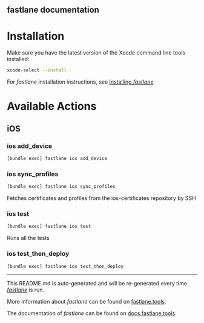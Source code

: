 fastlane documentation
----

# Installation

Make sure you have the latest version of the Xcode command line tools installed:

```sh
xcode-select --install
```

For _fastlane_ installation instructions, see [Installing _fastlane_](https://docs.fastlane.tools/#installing-fastlane)

# Available Actions

## iOS

### ios add_device

```sh
[bundle exec] fastlane ios add_device
```



### ios sync_profiles

```sh
[bundle exec] fastlane ios sync_profiles
```

Fetches certificates and profiles from the ios-certificates repository by SSH

### ios test

```sh
[bundle exec] fastlane ios test
```

Runs all the tests

### ios test_then_deploy

```sh
[bundle exec] fastlane ios test_then_deploy
```



----

This README.md is auto-generated and will be re-generated every time [_fastlane_](https://fastlane.tools) is run.

More information about _fastlane_ can be found on [fastlane.tools](https://fastlane.tools).

The documentation of _fastlane_ can be found on [docs.fastlane.tools](https://docs.fastlane.tools).
